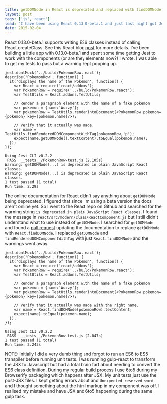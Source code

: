 ```yaml
---
title: getDOMNode in React is deprecated and replaced with findDOMNode.
layout: post
tags: ['js','react']
lead: "I have been using React 0.13.0-beta.1 and just last night got Jest to run my tests. There was a warning while running my tests that `getDOMNode` is deprecated but I didn't know what to use instead. Some digging around the React repo on Github indicated I should be using `React.findDOMNode`."
date: 2015-02-04
---
```


React 0.13.0-beta.1 supports writing ES6 classes instead of calling React.createClass. See this React blog [post](https://facebook.github.io/react/blog/2015/01/27/react-v0.13.0-beta-1.html) for more details. I’ve been building a little app with 0.13.0-beta.1 and spent some time getting Jest to work with the components (or are they elements now?) I wrote. I was able to get my tests to pass but a warning kept popping up.

```
jest.dontMock('../build/PokemonRow.react');
describe('PokemonRow', function() {
  it('displays the name of the Pokemon', function() {
    var React = require('react/addons');
    var PokemonRow = require('../build/PokemonRow.react');
    var TestUtils = React.addons.TestUtils;

    // Render a paragraph element with the name of a fake pokemon
    var pokemon = {name:'Wuzzy'};
    var pokemonRow = TestUtils.renderIntoDocument(<PokemonRow pokemon={pokemon} key={pokemon.name}/>);

    // Verify that it actually was made.
    var name = TestUtils.findRenderedDOMComponentWithTag(pokemonRow,'p');
    expect(name.getDOMNode().textContent).toEqual(pokemon.name);
  });
});
```
```
Using Jest CLI v0.2.2
 PASS  __tests__/PokemonRow-test.js (2.105s)
Warning: getDOMNode(...) is deprecated in plain JavaScript React classes.
Warning: getDOMNode(...) is deprecated in plain JavaScript React classes.
1 test passed (1 total)
Run time: 2.29s
```

The online documentation for React didn't say anything about `getDOMNode` being deprecated. I figured that since I'm using a beta version the docs aren't online yet. So I went to the React repo on Github and searched for the warning string `is deprecated in plain JavaScript React classes`. I found the message in `react/src/modern/class/ReactComponent.js` but I still didn't understand what to use instead of `getDOMNode`. I searched for `getDOMNode` and found a [pull request](https://github.com/facebook/react/pull/2802/files) updating the documentation to replace `getDOMNode` with `React.findDOMNode`. I replaced `getDOMNode` and `findRenderedDOMComponentWithTag` with just `React.findDOMNode` and the warnings went away.

```
jest.dontMock('../build/PokemonRow.react');
describe('PokemonRow', function() {
  it('displays the name of the Pokemon', function() {
    var React = require('react/addons');
    var PokemonRow = require('../build/PokemonRow.react');
    var TestUtils = React.addons.TestUtils;

    // Render a paragraph element with the name of a fake pokemon
    var pokemon = {name:'Wuzzy'};
    var pokemonRow = TestUtils.renderIntoDocument(<PokemonRow pokemon={pokemon} key={pokemon.name}/>);

    // Verify that it actually was made with the right name.
    var name = React.findDOMNode(pokemonRow).textContent;
    expect(name).toEqual(pokemon.name);
  });
});
```
```
Using Jest CLI v0.2.2
 PASS  __tests__/PokemonRow-test.js (2.047s)
1 test passed (1 total)
Run time: 2.243s
```

NOTE: Initially I did a very dumb thing and forgot to run an ES6 to ES5 transpiler before running unit tests. I was running gulp-react to transform the JSX to Javascript but had a total brain fart about needing to convert the ES6 class definition. During my regular build process I use 6to5 during my Browserify packaging which happens after JSX. My unit tests just use the post-JSX files. I kept getting errors about and `Unexpected reserved word` and I thought something about the html markup in my component was off. I realised my mistake and have JSX and 6to5 happening during the same gulp task.
